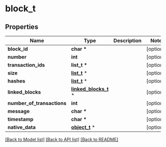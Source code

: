 # block_t

## Properties
Name | Type | Description | Notes
------------ | ------------- | ------------- | -------------
**block_id** | **char \*** |  | [optional] 
**number** | **int** |  | [optional] 
**transaction_ids** | **list_t \*** |  | [optional] 
**size** | [**list_t**](block_size.md) \* |  | [optional] 
**hashes** | [**list_t**](block_hash.md) \* |  | [optional] 
**linked_blocks** | [**linked_blocks_t**](linked_blocks.md) \* |  | [optional] 
**number_of_transactions** | **int** |  | [optional] 
**message** | **char \*** |  | [optional] 
**timestamp** | **char \*** |  | [optional] 
**native_data** | [**object_t**](.md) \* |  | [optional] 

[[Back to Model list]](../README.md#documentation-for-models) [[Back to API list]](../README.md#documentation-for-api-endpoints) [[Back to README]](../README.md)



